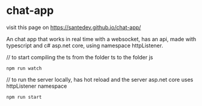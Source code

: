 # chat-app

visit this page on  https://santedev.github.io/chat-app/

An chat app that works in real time with a websocket, has an api, made with typescript and c# asp.net core, using namespace httpListener.

// to start compiling the ts from the folder ts to the folder js

```
npm run watch
```


// to run the server locally, has hot reload and the server asp.net core uses httpListener namespace

```
npm run start 
```
